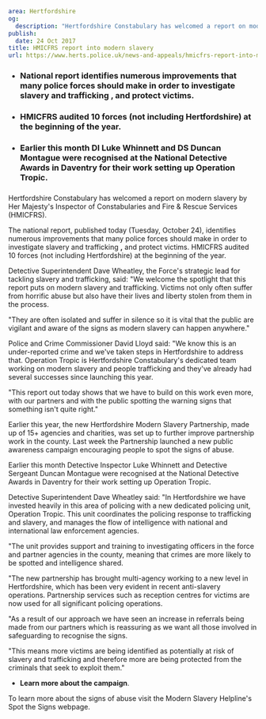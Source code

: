 ```yaml
area: Hertfordshire
og:
  description: "Hertfordshire Constabulary has welcomed a report on modern slavery by Her Majesty\u2019s Inspector of Constabularies and Fire & Rescue Services (HMICFRS)."
publish:
  date: 24 Oct 2017
title: HMICFRS report into modern slavery
url: https://www.herts.police.uk/news-and-appeals/hmicfrs-report-into-modern-slavery
```

* ### National report identifies numerous improvements that many police forces should make in order to investigate slavery and trafficking **,** and protect victims.

 * ### HMICFRS audited 10 forces (not including Hertfordshire) at the beginning of the year.

 * ### Earlier this month DI Luke Whinnett and DS Duncan Montague were recognised at the National Detective Awards in Daventry for their work setting up Operation Tropic.

###

Hertfordshire Constabulary has welcomed a report on modern slavery by Her Majesty's Inspector of Constabularies and Fire & Rescue Services (HMICFRS).

The national report, published today (Tuesday, October 24), identifies numerous improvements that many police forces should make in order to investigate slavery and trafficking **,** and protect victims. HMICFRS audited 10 forces (not including Hertfordshire) at the beginning of the year.

Detective Superintendent Dave Wheatley, the Force's strategic lead for tackling slavery and trafficking, said: "We welcome the spotlight that this report puts on modern slavery and trafficking. Victims not only often suffer from horrific abuse but also have their lives and liberty stolen from them in the process.

"They are often isolated and suffer in silence so it is vital that the public are vigilant and aware of the signs as modern slavery can happen anywhere."

Police and Crime Commissioner David Lloyd said: "We know this is an under-reported crime and we've taken steps in Hertfordshire to address that. Operation Tropic is Hertfordshire Constabulary's dedicated team working on modern slavery and people trafficking and they've already had several successes since launching this year.

"This report out today shows that we have to build on this work even more, with our partners and with the public spotting the warning signs that something isn't quite right."

Earlier this year, the new Hertfordshire Modern Slavery Partnership, made up of 15+ agencies and charities, was set up to further improve partnership work in the county. Last week the Partnership launched a new public awareness campaign encouraging people to spot the signs of abuse.

Earlier this month Detective Inspector Luke Whinnett and Detective Sergeant Duncan Montague were recognised at the National Detective Awards in Daventry for their work setting up Operation Tropic.

Detective Superintendent Dave Wheatley said: "In Hertfordshire we have invested heavily in this area of policing with a new dedicated policing unit, Operation Tropic. This unit coordinates the policing response to trafficking and slavery, and manages the flow of intelligence with national and international law enforcement agencies.

"The unit provides support and training to investigating officers in the force and partner agencies in the county, meaning that crimes are more likely to be spotted and intelligence shared.

"The new partnership has brought multi-agency working to a new level in Hertfordshire, which has been very evident in recent anti-slavery operations. Partnership services such as reception centres for victims are now used for all significant policing operations.

"As a result of our approach we have seen an increase in referrals being made from our partners which is reassuring as we want all those involved in safeguarding to recognise the signs.

"This means more victims are being identified as potentially at risk of slavery and trafficking and therefore more are being protected from the criminals that seek to exploit them."

 * **Learn more about the campaign**.

To learn more about the signs of abuse visit the Modern Slavery Helpline's Spot the Signs webpage.
